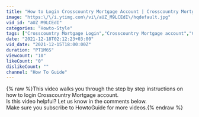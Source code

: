 ```yaml
---
title: "How to Login Crosscountry Mortgage Account | Crosscountry Mortgage Login"
image: "https:\/\/i.ytimg.com\/vi\/aUZ_M9LCEdI\/hqdefault.jpg"
vid_id: "aUZ_M9LCEdI"
categories: "Howto-Style"
tags: ["Crosscountry Mortgage Login","Crosscountry Mortgage account","Crosscountry Mortgage"]
date: "2021-12-18T02:12:23+03:00"
vid_date: "2021-12-15T18:00:00Z"
duration: "PT1M6S"
viewcount: "10"
likeCount: "0"
dislikeCount: ""
channel: "How To Guide"
---
```

{% raw %}This video walks you through the step by step instructions on how to login Crosscountry Mortgage account.<br />Is this video helpful? Let us know in the comments below.<br />Make sure you subscribe to HowtoGuide for more videos.{% endraw %}
